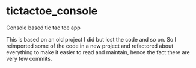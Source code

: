 # tictactoe_console
Console based tic tac toe app

This is based on an old project I did but lost the code and so on. So I reimported some of the code in a new project and refactored about everything to make it easier to read and maintain, hence the fact there are very few commits. 
